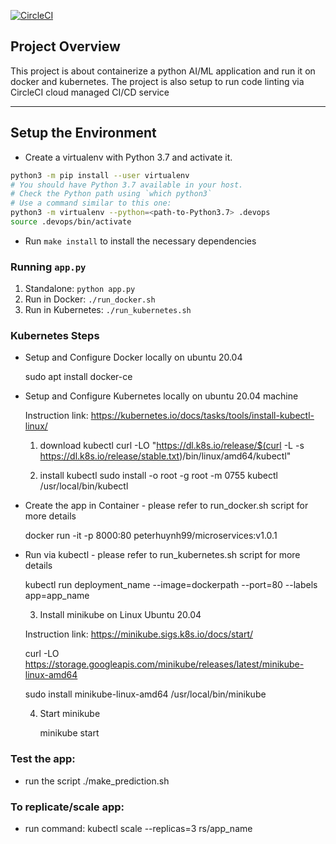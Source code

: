 [![CircleCI](https://dl.circleci.com/status-badge/img/gh/PeterHuynh/microservices-project/tree/main.svg?style=svg)](https://dl.circleci.com/status-badge/redirect/gh/PeterHuynh/microservices-project/tree/main)

## Project Overview

This project is about containerize a python AI/ML application and run it on docker and kubernetes. The project is also setup to run code linting via CircleCI cloud managed CI/CD service

---

## Setup the Environment

* Create a virtualenv with Python 3.7 and activate it. 
```bash
python3 -m pip install --user virtualenv
# You should have Python 3.7 available in your host. 
# Check the Python path using `which python3`
# Use a command similar to this one:
python3 -m virtualenv --python=<path-to-Python3.7> .devops
source .devops/bin/activate
```
* Run `make install` to install the necessary dependencies

### Running `app.py`

1. Standalone:  `python app.py`
2. Run in Docker:  `./run_docker.sh`
3. Run in Kubernetes:  `./run_kubernetes.sh`

### Kubernetes Steps

* Setup and Configure Docker locally on ubuntu 20.04
    
    sudo apt install docker-ce

* Setup and Configure Kubernetes locally on ubuntu 20.04 machine
 
    Instruction link: https://kubernetes.io/docs/tasks/tools/install-kubectl-linux/
    1. download kubectl
curl -LO "https://dl.k8s.io/release/$(curl -L -s https://dl.k8s.io/release/stable.txt)/bin/linux/amd64/kubectl"

    2. install kubectl
sudo install -o root -g root -m 0755 kubectl /usr/local/bin/kubectl

* Create the app in Container - please refer to run_docker.sh script for more details

    docker run -it -p 8000:80 peterhuynh99/microservices:v1.0.1

* Run via kubectl - please refer to run_kubernetes.sh script for more details

    kubectl run deployment_name --image=dockerpath --port=80 --labels app=app_name

    3. Install minikube on Linux Ubuntu 20.04 

    Instruction link: https://minikube.sigs.k8s.io/docs/start/

    curl -LO https://storage.googleapis.com/minikube/releases/latest/minikube-linux-amd64
    
    sudo install minikube-linux-amd64 /usr/local/bin/minikube

    4. Start minikube

        minikube start

### Test the app:
* run the script ./make_prediction.sh

### To replicate/scale app:
* run command: kubectl scale --replicas=3 rs/app_name
 
